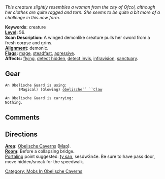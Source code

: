 *This creature slightly resembles a woman from the city of Ofcol,
although her clothes are quite ragged and torn. She seems to be quite a
bit more of a challenge in this new form.*

**Keywords:** creature  
**[Level](Level "wikilink"):** 56.  
**Scan Description:** A winged demonlike creature pulls her sword from a
fresh corpse and grins.  
**[Alignment](Alignment "wikilink"):** demonic.  
**[Flags](:Category:_Mob_Types "wikilink"):**
[mage](:Category:_Mages "wikilink"),
[steadfast](Sentinel_Mobs "wikilink"),
[agressive](Aggressive_Mobs "wikilink").  
**Affects:** [flying](Flying_Flag "wikilink"), [detect
hidden](Detect_Hidden "wikilink"), [detect
invis](Detect_Invis "wikilink"), [infravision](Infravision "wikilink"),
[sanctuary](Sanctuary "wikilink").  

## Gear

`An Obelische Guard is using:`  
<wielded>`      (Magical) (Glowing) `[`obelische`` ``Claw`](Obelische_Claw "wikilink")

`An Obelische Guard is carrying:`  
`Nothing.`

## Comments

## Directions

**[Area](:Category:_Areas "wikilink"):** [Obelische
Caverns](:Category:_Obelische_Caverns "wikilink")
([Map](Obelische_Caverns_Map "wikilink")).  
**[Room](:Category:_Rooms "wikilink"):** Before a collapsing bridge.  
[Portaling](Portal "wikilink") point suggested: [ty
san](Tysiln_San "wikilink"), sesdw3n4e. Be sure to have pass door, move
hidden/sneak for the speedwalk.  

[Category: Mobs In Obelische
Caverns](Category:_Mobs_In_Obelische_Caverns "wikilink")
